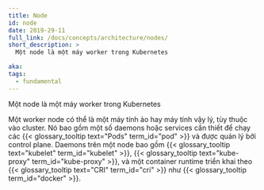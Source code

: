 ```yaml
---
title: Node
id: node
date: 2019-29-11
full_link: /docs/concepts/architecture/nodes/
short_description: >
  Một node là một máy worker trong Kubernetes

aka:
tags:
  - fundamental
---
```


Một node là một máy worker trong Kubernetes

<!--more-->

Một worker node có thể là một máy tính ảo hay máy tính vậy lý, tùy thuộc vào cluster. Nó bao gồm một số daemons hoặc services cần thiết để chạy các {{< glossary_tooltip text="Pods" term_id="pod" >}} và được quản lý bởi control plane. Daemons trên một node bao gồm {{< glossary_tooltip text="kubelet" term_id="kubelet" >}}, {{< glossary_tooltip text="kube-proxy" term_id="kube-proxy" >}}, và một container runtime triển khai theo {{< glossary_tooltip text="CRI" term_id="cri" >}} như {{< glossary_tooltip term_id="docker" >}}.
